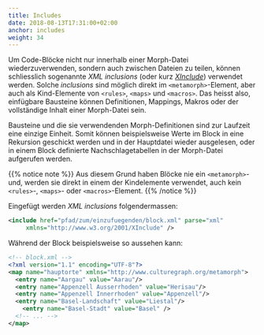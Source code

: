 ```yaml
---
title: Includes
date: 2018-08-13T17:31:00+02:00
anchor: includes
weight: 34
---
```


Um Code-Blöcke nicht nur innerhalb einer Morph-Datei
wiederzuverwenden, sondern auch zwischen Dateien zu teilen, können
schliesslich sogenannte _XML inclusions_ (oder kurz [_XInclude_](https://www.w3.org/TR/xinclude/)) verwendet werden. Solche _inclusions_ sind möglich direkt im `<metamorph>`-Element, aber auch als Kind-Elemente von `<rules>`, `<maps>` und `<macros>`. Das heisst also, einfügbare Bausteine können Definitionen, Mappings, Makros oder der vollständige Inhalt einer Morph-Datei sein. 

Bausteine und die sie verwendenden Morph-Definitionen sind zur Laufzeit
eine einzige Einheit. Somit können beispielsweise Werte im Block in eine
Rekursion geschickt werden und in der Hauptdatei wieder ausgelesen,
oder in einem Block definierte Nachschlagetabellen in der Morph-Datei
aufgerufen werden.

{{% notice note %}}
Aus diesem Grund haben Blöcke nie ein `<metamorph>`- und, werden sie direkt
in einem der Kindelemente verwendet, auch kein `<rules>`-, `<maps>`- oder
`<macros>`-Element.
{{% /notice %}}

Eingefügt werden _XML inclusions_ folgendermassen:
```xml
<include href="pfad/zum/einzufuegenden/block.xml" parse="xml"
	 xmlns="http://www.w3.org/2001/XInclude" />
```

Während der Block beispielsweise so aussehen kann:
```xml
<!-- block.xml -->
<?xml version="1.1" encoding="UTF-8"?>
<map name="hauptorte" xmlns="http://www.culturegraph.org/metamorph">
  <entry name="Aargau" value="Aarau"/>
  <entry name="Appenzell Ausserrhoden" value="Herisau"/>
  <entry name="Appenzell Innerrhoden" value="Appenzell"/>
  <entry name="Basel-Landschaft" value="Liestal"/>
	<entry name="Basel-Stadt" value="Basel" />
  <!-- ... -->
</map>
```
